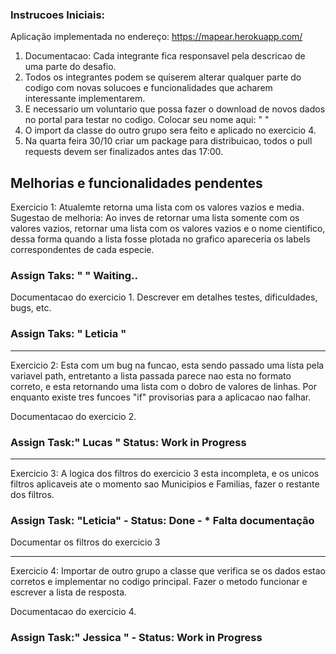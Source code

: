 ### Instrucoes Iniciais:
  
Aplicação implementada no endereço: https://mapear.herokuapp.com/
  
1. Documentacao: Cada integrante fica responsavel pela descricao de uma parte do desafio.  
2. Todos os integrantes podem se quiserem alterar qualquer parte do codigo com novas solucoes e funcionalidades que acharem interessante implementarem.  
3. E necessario um voluntario que possa fazer o download de novos dados no portal para testar no codigo. Colocar seu nome aqui: " "  
4. O import da classe do outro grupo sera feito e aplicado no exercicio 4.  
5. Na quarta feira 30/10 criar um package para distribuicao, todos o pull requests devem ser finalizados antes das 17:00.  

## Melhorias e funcionalidades pendentes  
  
  
Exercicio 1: Atualemte retorna uma lista com os valores vazios e media.
Sugestao de melhoria:  Ao inves de retornar uma lista somente com os valores vazios, retornar uma lista com os valores vazios e o nome cientifico, dessa forma quando a lista fosse plotada no grafico apareceria os labels correspondentes de cada especie.  
### Assign Taks: " " Waiting..  
  
Documentacao do exercicio 1. Descrever em detalhes testes, dificuldades, bugs, etc.  
### Assign Taks: " Leticia "   
   
--------------------------------------------------------------------------------------  
Exercicio 2: Esta com um bug na funcao, esta sendo passado uma lista pela variavel path, entretanto a lista passada parece nao esta no formato correto, e esta retornando uma lista com o dobro de valores de linhas. Por enquanto existe tres funcoes "if" provisorias para a aplicacao nao falhar.  
  
Documentacao do exercicio 2.  
### Assign Task:" Lucas " Status: Work in Progress   

  
--------------------------------------------------------------------------------------  
Exercicio 3: A logica dos filtros do exercicio 3 esta incompleta, e os unicos filtros aplicaveis ate o momento sao Municipios e Familias, fazer o restante dos filtros.  
### Assign Task: "Leticia" - Status: Done - * Falta documentação
  
Documentar os filtros do exercicio 3  
  
--------------------------------------------------------------------------------------  
Exercicio 4: Importar de outro grupo a classe que verifica se os dados estao corretos e implementar no codigo principal. Fazer o metodo funcionar e escrever a lista de resposta.  
  
Documentacao do exercicio 4.  
### Assign Task:" Jessica " - Status: Work in Progress 


